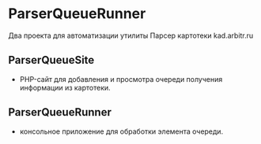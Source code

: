# ParserQueueRunner

Два проекта для автоматизации утилиты Парсер картотеки kad.arbitr.ru

## ParserQueueSite
- PHP-сайт для добавления и просмотра очереди получения информации из картотеки.
## ParserQueueRunner
- консольное приложение для обработки элемента очереди.
